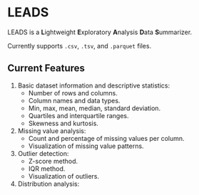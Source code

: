 # LEADS

LEADS is a **L**ightweight **E**xploratory **A**nalysis **D**ata **S**ummarizer.

Currently supports `.csv`, `.tsv`, and `.parquet` files.

## Current Features

1. Basic dataset information and descriptive statistics:
    - Number of rows and columns.
    - Column names and data types.
    - Min, max, mean, median, standard deviation.
    - Quartiles and interquartile ranges.
    - Skewness and kurtosis.
2. Missing value analysis:
    - Count and percentage of missing values per column.
    - Visualization of missing value patterns.
3. Outlier detection:
    - Z-score method.
    - IQR method.
    - Visualization of outliers.
4. Distribution analysis:
